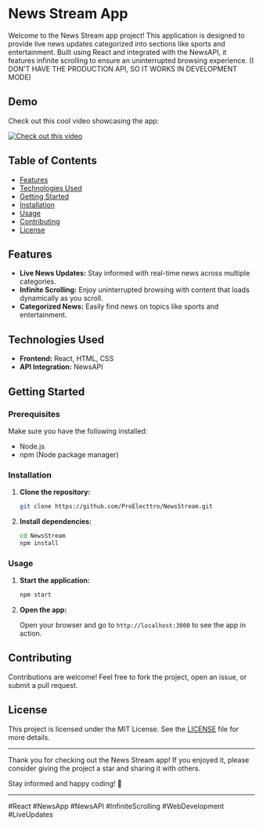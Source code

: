 # News Stream App

Welcome to the News Stream app project! This application is designed to provide live news updates categorized into sections like sports and entertainment. Built using React and integrated with the NewsAPI, it features infinite scrolling to ensure an uninterrupted browsing experience.
(I DON'T HAVE THE PRODUCTION API, SO IT WORKS IN DEVELOPMENT MODE)
## Demo

Check out this cool video showcasing the app:

[![Check out this video](https://img.youtube.com/vi/liahLI_Y-C4/0.jpg)](https://youtu.be/liahLI_Y-C4?si=-r43Ahqr5gB2OSNl)

## Table of Contents

- [Features](#features)
- [Technologies Used](#technologies-used)
- [Getting Started](#getting-started)
- [Installation](#installation)
- [Usage](#usage)
- [Contributing](#contributing)
- [License](#license)

## Features

- **Live News Updates:** Stay informed with real-time news across multiple categories.
- **Infinite Scrolling:** Enjoy uninterrupted browsing with content that loads dynamically as you scroll.
- **Categorized News:** Easily find news on topics like sports and entertainment.

## Technologies Used

- **Frontend:** React, HTML, CSS
- **API Integration:** NewsAPI

## Getting Started

### Prerequisites

Make sure you have the following installed:
- Node.js
- npm (Node package manager)

### Installation

1. **Clone the repository:**

   ```bash
   git clone https://github.com/ProElecttro/NewsStream.git
   ```

2. **Install dependencies:**

   ```bash
   cd NewsStream
   npm install
   ```

### Usage

1. **Start the application:**

   ```bash
   npm start
   ```

2. **Open the app:**

   Open your browser and go to `http://localhost:3000` to see the app in action.

## Contributing

Contributions are welcome! Feel free to fork the project, open an issue, or submit a pull request.

## License

This project is licensed under the MIT License. See the [LICENSE](LICENSE) file for more details.

---

Thank you for checking out the News Stream app! If you enjoyed it, please consider giving the project a star and sharing it with others.

Stay informed and happy coding! 🎉

---

#React #NewsApp #NewsAPI #InfiniteScrolling #WebDevelopment #LiveUpdates

